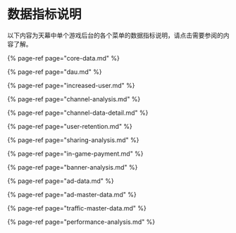 # 数据指标说明

以下内容为天幕中单个游戏后台的各个菜单的数据指标说明，请点击需要参阅的内容了解。

{% page-ref page="core-data.md" %}

{% page-ref page="dau.md" %}

{% page-ref page="increased-user.md" %}

{% page-ref page="channel-analysis.md" %}

{% page-ref page="channel-data-detail.md" %}

{% page-ref page="user-retention.md" %}

{% page-ref page="sharing-analysis.md" %}

{% page-ref page="in-game-payment.md" %}

{% page-ref page="banner-analysis.md" %}

{% page-ref page="ad-data.md" %}

{% page-ref page="ad-master-data.md" %}

{% page-ref page="traffic-master-data.md" %}

{% page-ref page="performance-analysis.md" %}

